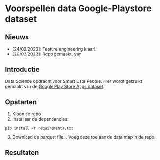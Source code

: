 # Voorspellen data Google-Playstore dataset

## Nieuws
- [24/02/2023]: Feature engineering klaar!!
- [20/03/2023]: Repo gemaakt, yay

## Introductie
Data Science opdracht voor Smart Data People. Hier wordt gebruikt gemaakt van de [Google Play Store Apps dataset](https://www.kaggle.com/datasets/gauthamp10/google-playstore-apps/code).

## Opstarten
1. Kloon de repo
2. Installeer de dependencies:
```
pip install -r requirements.txt
```
3. Download de parquet file: . Voeg deze toe aan de data map in de repo.

## Resultaten